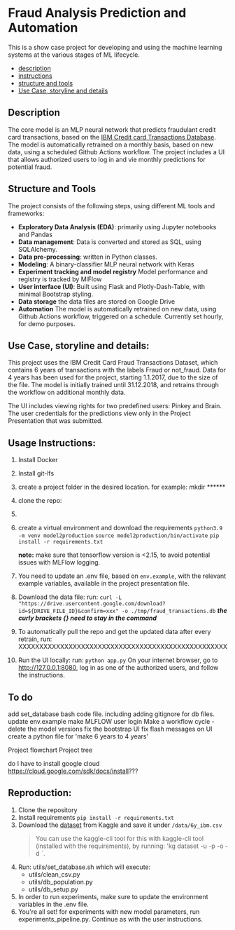 # Fraud Analysis Prediction and Automation
This is a show case project for developing and using the machine learning systems at the various stages of ML lifecycle.

- [description](#description)
- [instructions](#instructions)
- [structure and tools](#structure-and-tools)
- [Use Case, storyline and details](#use-case-storyline-and-details)

## Description
The core model is an MLP neural network that predicts fraudulant credit card transactions, based on the [IBM Credit card Transactions Database](https://www.kaggle.com/datasets/ealtman2019/credit-card-transactions?resource=download&select=credit_card_transactions-ibm_v2.csv).
The model is automatically retrained on a monthly basis, based on new data, using a scheduled Github Actions workflow.
The project includes a UI that allows authorized users to log in and vie monthly predictions for potential fraud.  

## Structure and Tools
The project consists of the following steps, using different ML tools and frameworks: 
- **Exploratory Data Analysis (EDA)**: primarily using Jupyter notebooks and Pandas
- **Data management**: Data is converted and stored as SQL, using SQLAlchemy.
- **Data pre-processing**: written in Python classes.
- **Modeling**: A binary-classifier MLP neural network with Keras
- **Experiment tracking and model registry** Model performance and registry is tracked by MlFlow
- **User interface (UI)**: Built using Flask and Plotly-Dash-Table, with minimal Bootstrap styling. 
- **Data storage** the data files are stored on Google Drive
- **Automation** The model is automatically retrained on new data, using Github Actions workflow, triggered on a schedule. Currently set hourly, for demo purposes. 

## Use Case, storyline and details: 
This project uses the IBM Credit Card Fraud Transactions Dataset, which contains 6 years of transactions with the labels Fraud or not_fraud. Data for 4 years has been used for the project, starting 1.1.2017, due to the size of the file.
The model is initially trained until 31.12.2018, and retrains through the workflow on additional monthly data.

The UI includes viewing rights for two predefined users: Pinkey and Brain. The user credentials for the predictions view only in the Project Presentation that was submitted. 


## Usage Instructions:
1. Install Docker
2. Install git-lfs 
3. create a project folder in the desired location. for example: mkdir ******
4. clone the repo: 
4. 

2. create a virtual environment and download the requirements
    `python3.9 -m venv model2production`
    `source model2production/bin/activate`
    `pip install -r requirements.txt`

    **note:** make sure that tensorflow version is  <2.15, to avoid potential issues with MLFlow logging. 

3. You need to update an .env file, based on `env.example`, with the relevant example variables, available in the project presentation file.

4. Download the data file: run: `curl -L "https://drive.usercontent.google.com/download?id=${DRIVE_FILE_ID}&confirm=xxx" -o ./tmp/fraud_transactions.db`
    ***the curly brackets {} need to stay in the command***

5. To automatically pull the repo and get the updated data after every retrain, run: 
    XXXXXXXXXXXXXXXXXXXXXXXXXXXXXXXXXXXXXXXXXXXXXXXXXX

6. Run the UI locally: 
    run: `python app.py` 
    On your internet browser, go to http://127.0.0.1:8080, 
    log in as one of the authorized users, and follow the instructions. 

## To do 

add set_database bash code file. including adding gitignore for db files. 
            update env.example
            make MLFLOW user login
            Make a workflow cycle - delete the model versions
            fix the bootstrap UI
            fix flash messages on UI
            create a python file for 'make 6 years to 4 years' 

Project flowchart
Project tree

do I have to install google cloud https://cloud.google.com/sdk/docs/install???
 

## Reproduction:
1. Clone the repository
2. Install requirements `pip install -r requirements.txt`
3. Download the [dataset](https://www.kaggle.com/datasets/ealtman2019/credit-card-transactions/data?select=credit_card_transactions-ibm_v2.csv) from Kaggle and save it under `/data/6y_ibm.csv`
    > You can use the kaggle-cli tool for this with kaggle-cli tool (installed with the requirements), by running: 
    'kg dataset -u <username> -p <password> -o <owner> -d <dataset>`. 
4. Run: utils/set_database.sh which will execute:
    - utils/clean_csv.py
    - utils/db_population.py
    - utils/db_setup.py
5. In order to run experiments, make sure to update the environment variables in the .env file. 
5. You're all set! 
    for experiments with new model parameters, run experiments_pipeline.py. 
    Continue as with the user instructions. 
